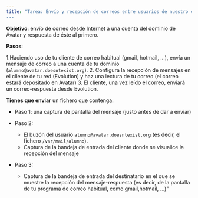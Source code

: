 ```yaml
---
title: "Tarea: Envío y recepción de correos entre usuarios de nuestro dominio y usuarios de dominios externos.
---
```


**Objetivo**: envío de correo desde Internet a una cuenta del dominio de Avatar y respuesta de éste al primero.

**Pasos**:

1.Haciendo uso de tu cliente de correo habitual (gmail, hotmail, ...), envía un mensaje de correo a una cuenta de tu dominio (`alumno@avatar.doesntexist.org`).
2. Configura la recepción de mensajes en el cliente de tu red (Evolution) y haz una lectura de tu correo (el correo estará depositado en Avatar)
3. El cliente, una vez leído el correo, enviará un correo-respuesta desde Evolution.

**Tienes que enviar** un fichero que contenga:

* Paso 1: una captura de pantalla del mensaje (justo antes de dar a enviar)

* Paso 2:

    * El buzón del usuario `alumno@avatar.doesntexist.org` (es decir, el fichero `/var/mail/alumno`).
    * Captura de la bandeja de entrada del cliente donde se visualice la recepción del mensaje

* Paso 3:

    * Captura de la bandeja de entrada del destinatario en el que se muestre la recepción del mensaje-respuesta (es decir, de la pantalla de tu programa de correo habitual, como gmail,hotmail, ...)"